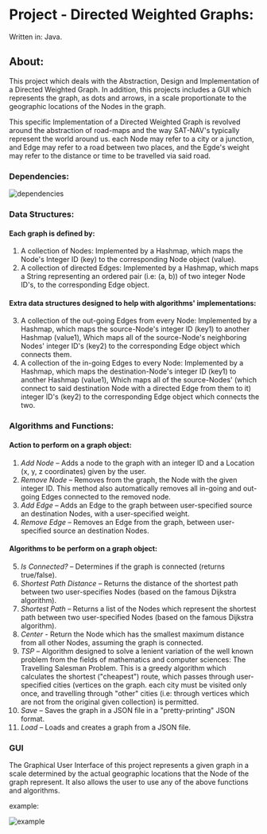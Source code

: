# Project - Directed Weighted Graphs:
Written in: Java.  

## About:
This project which deals with the Abstraction, Design and Implementation of a Directed Weighted Graph. In addition, this projects includes a GUI which represents the graph, as dots and arrows, in a scale proportionate to the geographic locations of the Nodes in the graph.

This specific Implementation of a Directed Weighted Graph is revolved around the abstraction of road-maps and the way SAT-NAV's typically represent the world around us. each Node may refer to a city or a junction, and Edge may refer to a road between two places, and the Egde's weight may refer to the distance or time to be travelled via said road. 

### Dependencies: 

![dependencies](https://user-images.githubusercontent.com/73857923/146083048-ae051d91-211d-4361-847d-c1ced54e92ac.png)

### Data Structures:  

#### Each graph is defined by:  

1.  A collection of Nodes: Implemented by a Hashmap, which maps the Node's Integer ID (key) to the corresponding Node object (value).
2.	A collection of directed Edges: Implemented by a Hashmap, which maps a String representing an ordered pair (i.e: (a, b)) of two integer Node ID's, to the corresponding Edge object.  

#### Extra data structures designed to help with algorithms' implementations:  

3.	A collection of the out-going Edges from every Node: Implemented by a Hashmap, which maps the source-Node's integer ID (key1) to another Hashmap (value1), Which maps all of the source-Node's neighboring Nodes' integer ID's (key2) to the corresponding Edge object which connects them.
4.	A collection of the in-going Edges to every Node: Implemented by a Hashmap, which maps the destination-Node's integer ID (key1) to another Hashmap (value1), Which maps all of the source-Nodes' (which connect to said destination Node with a directed Edge from them to it) integer ID's (key2) to the corresponding Edge object which connects the two.
### Algorithms and Functions:  

#### Action to perform on a graph object:  

1.	*Add Node –* Adds a node to the graph with an integer ID and a Location (x, y, z coordinates) given by the user.
2.	*Remove Node –* Removes from the graph, the Node with the given integer ID. This method also automatically removes all in-going and out-going Edges connected to the removed node.
3.	*Add Edge –* Adds an Edge to the graph between user-specified source an destination Nodes, with a user-specified weight.
4.	*Remove Edge –* Removes an Edge from the graph, between user-specified source an destination Nodes.



#### Algorithms to be perform on a graph object:  

5.	*Is Connected? –* Determines if the graph is connected (returns true/false).
6.	*Shortest Path Distance –* Returns the distance of the shortest path between two user-specifies Nodes (based on the famous Dijkstra algorithm).
7.	*Shortest Path –* Returns a list of the Nodes which represent the shortest path between two user-specified Nodes (based on the famous Dijkstra algorithm).
8.	*Center -* Return the Node which has the smallest maximum distance from all other Nodes, assuming the graph is connected.
9.	*TSP –* Algorithm designed to solve a lenient variation of the well known problem from the fields of mathematics and computer sciences: The Travelling Salesman Problem. This is a greedy algorithm which calculates the shortest ("cheapest") route, which passes through user-specified cities (vertices on the graph. each city must be visited only once, and travelling through "other" cities (i.e: through vertices which are not from the original given collection) is permitted.
10.	*Save –* Saves the graph in a JSON file in a "pretty-printing" JSON format.
11.	*Load –* Loads and creates a graph from a JSON file.
### GUI
The Graphical User Interface of this project represents a given graph in a scale determined by the actual geographic locations that the Node of the graph represent. It also allows the user to use any of the above functions and algorithms.  

example:

![example](https://user-images.githubusercontent.com/73857923/146082818-a0e9ba8a-d7d7-4746-b3d3-c2194046a0a6.png)

